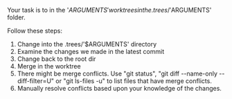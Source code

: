 Your task is to in the '$ARGUMENTS' worktrees in the .trees/'$ARGUMENTS' folder.

Follow these steps:

1. Change into the .trees/'$ARGUMENTS' directory
2. Examine the changes we made in the latest commit
3. Change back to the root dir
4. Merge in the worktree
5. There might be merge conflicts. Use "git status", "git diff --name-only --diff-filter=U" or "git ls-files -u" to list files that have merge conflicts. 
6. Manually resolve conflicts based upon your knowledge of the changes. 